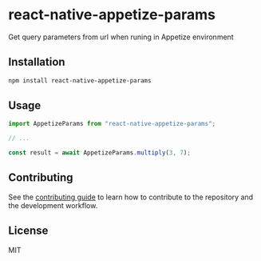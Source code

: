 # react-native-appetize-params

Get query parameters from url when runing in Appetize environment

## Installation

```sh
npm install react-native-appetize-params
```

## Usage

```js
import AppetizeParams from "react-native-appetize-params";

// ...

const result = await AppetizeParams.multiply(3, 7);
```

## Contributing

See the [contributing guide](CONTRIBUTING.md) to learn how to contribute to the repository and the development workflow.

## License

MIT
